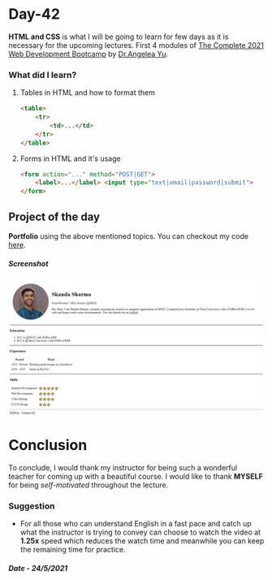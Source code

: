 # Day-42

**HTML and CSS** is what I will be going to learn for few days as it is necessary for the upcoming lectures. First 4 modules of [The Complete 2021 Web Development Bootcamp](https://www.udemy.com/course/the-complete-web-development-bootcamp/) by  [Dr.Angelea Yu](https://www.udemy.com/user/4b4368a3-b5c8-4529-aa65-2056ec31f37e/). 

### What did I learn?

1. Tables in HTML and how to format them

   ```html
   <table>
       <tr>
           <td>...</td>
       </tr>
   </table>
   ```

2. Forms in HTML and it's usage

   ```html
   <form action="..." method="POST|GET">
       <label>...</label> <input type="text|email|password|submit">
   </form>
   ```

   

## Project of the day

**Portfolio** using the above mentioned topics. You can checkout my code [here](Website-1/index.html). 

##### Screenshot

![Website](images/d42.JPG)

# Conclusion

To conclude, I would thank my instructor for being such a wonderful teacher for coming up with a beautiful course. I would like to thank **MYSELF** for being _self-motivated_ throughout the lecture. 

### Suggestion

- For all those who can understand English in a fast pace and catch up what the instructor is trying to convey can choose to watch the video at **1.25x** speed which reduces the watch time and meanwhile you can keep the remaining time for practice.

##### Date - 24/5/2021
